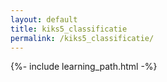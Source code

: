 ```yaml
---
layout: default
title: kiks5_classificatie
permalink: /kiks5_classificatie/
---
```


{%- include learning_path.html -%}
